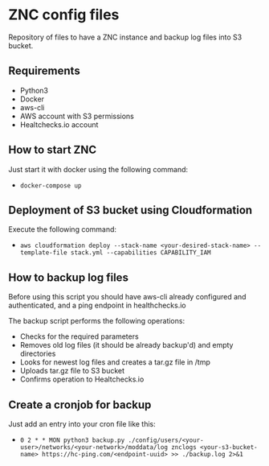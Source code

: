 # ZNC config files

Repository of files to have a ZNC instance and backup log files into S3 bucket.

## Requirements
- Python3
- Docker
- aws-cli
- AWS account with S3 permissions
- Healtchecks.io account

## How to start ZNC
Just start it with docker using the following command:
- `docker-compose up`

## Deployment of S3 bucket using Cloudformation
Execute the following command:
- `aws cloudformation deploy --stack-name <your-desired-stack-name> --template-file stack.yml --capabilities CAPABILITY_IAM`

## How to backup log files
Before using this script you should have aws-cli already configured and authenticated, and a ping endpoint in healthchecks.io

The backup script performs the following operations:
- Checks for the required parameters
- Removes old log files (it should be already backup'd) and empty directories
- Looks for newest log files and creates a tar.gz file in /tmp
- Uploads tar.gz file to S3 bucket
- Confirms operation to Healtchecks.io

## Create a cronjob for backup
Just add an entry into your cron file like this:
- `0 2 * * MON python3 backup.py ./config/users/<your-user>/networks/<your-network>/moddata/log znclogs <your-s3-bucket-name> https://hc-ping.com/<endpoint-uuid> >> ./backup.log 2>&1`
